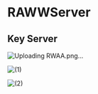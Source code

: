 # RAWWServer

## Key Server
![Uploading RWAA.png…]()


![ (1)](https://github.com/rwaa-eth/RAWWServer/assets/41980722/cfcb0a2c-aa7a-4ffb-a354-fb29bec55248)


![ (2)](https://github.com/rwaa-eth/RAWWServer/assets/41980722/c3d79961-3552-4d0a-8b36-860d6609793d)
